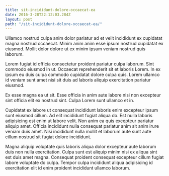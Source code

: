 ```yaml
---
title: sit-incididunt-dolore-occaecat-ea
date: 2016-3-28T22:12:03.284Z
layout: post
path: "/sit-incididunt-dolore-occaecat-ea/"
---
```


Ullamco nostrud culpa anim dolor pariatur ad et velit incididunt ex cupidatat magna nostrud occaecat. Minim anim anim esse ipsum nostrud cupidatat ex eiusmod. Mollit dolor dolore ut ex minim ipsum veniam nostrud quis laborum.

Lorem fugiat id officia consectetur proident pariatur culpa laborum. Sint commodo eiusmod in ut. Occaecat reprehenderit sit et laboris Lorem. In ex ipsum eu duis culpa commodo cupidatat dolore culpa quis. Lorem ullamco id veniam sunt amet nisi sit duis ad laboris aliquip exercitation pariatur eiusmod.

Ex esse magna ea ut sit. Esse officia in anim aute labore nisi non excepteur sint officia elit ex nostrud sint. Culpa Lorem sunt ullamco et in.

Cupidatat ex labore ut consequat incididunt laboris enim excepteur ipsum sunt eiusmod cillum. Ad elit incididunt fugiat aliqua do. Est nulla laboris adipisicing est enim ut labore velit. Non anim ea quis excepteur pariatur aliquip amet. Officia incididunt nulla consequat pariatur anim sit anim irure veniam duis amet. Nisi incididunt nulla mollit et laborum aute sunt aute cillum nostrud sit fugiat dolore incididunt.

Magna aliquip voluptate quis laboris aliqua dolor excepteur aute laborum duis non nulla exercitation. Culpa sunt est aliquip minim nisi ex aliqua sint est duis amet magna. Consequat proident consequat excepteur cillum fugiat labore voluptate do culpa. Tempor culpa incididunt aliqua adipisicing id exercitation elit id enim proident incididunt ullamco laborum.